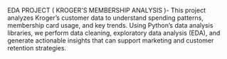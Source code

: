 EDA PROJECT ( KROGER'S MEMBERSHIP ANALYSIS )- 
                      This project analyzes Kroger’s customer data to understand spending patterns, membership card usage, and key trends. Using Python’s data analysis libraries, we perform data cleaning, exploratory data analysis (EDA), and generate actionable insights that can support marketing and customer retention strategies.
